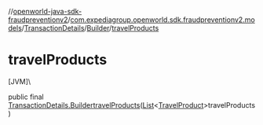 //[openworld-java-sdk-fraudpreventionv2](../../../../index.md)/[com.expediagroup.openworld.sdk.fraudpreventionv2.models](../../index.md)/[TransactionDetails](../index.md)/[Builder](index.md)/[travelProducts](travel-products.md)

# travelProducts

[JVM]\

public final [TransactionDetails.Builder](index.md)[travelProducts](travel-products.md)([List](https://docs.oracle.com/javase/8/docs/api/java/util/List.html)&lt;[TravelProduct](../../-travel-product/index.md)&gt;travelProducts)
